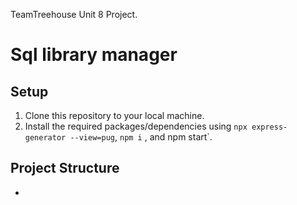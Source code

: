 
TeamTreehouse Unit 8 Project.

# Sql library manager

## Setup

1. Clone this repository to your local machine.
2. Install the required packages/dependencies using `npx express-generator --view=pug`,  `npm i` , and   npm start`.


## Project Structure

- 



